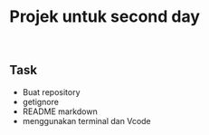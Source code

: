 # Projek untuk second day
<br>

## Task
* Buat repository
* getignore
* README markdown
* menggunakan terminal dan Vcode
